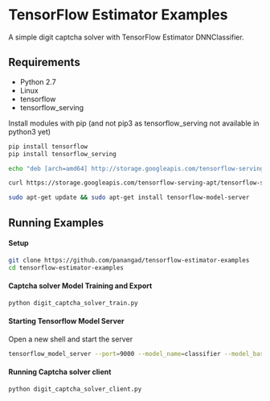 # TensorFlow Estimator Examples

A simple digit captcha solver with TensorFlow Estimator DNNClassifier. 

## Requirements

* Python 2.7
* Linux
* tensorflow
* tensorflow_serving


Install modules with pip (and not pip3 as tensorflow_serving not available in python3 yet)

```bash
pip install tensorflow
pip install tensorflow_serving

echo "deb [arch=amd64] http://storage.googleapis.com/tensorflow-serving-apt stable tensorflow-model-server tensorflow-model-server-universal" | sudo tee /etc/apt/sources.list.d/tensorflow-serving.list

curl https://storage.googleapis.com/tensorflow-serving-apt/tensorflow-serving.release.pub.gpg | sudo apt-key add -

sudo apt-get update && sudo apt-get install tensorflow-model-server
```

## Running Examples

#### Setup

```bash
git clone https://github.com/panangad/tensorflow-estimator-examples
cd tensorflow-estimator-examples
```


#### Captcha solver Model Training and Export

```bash
python digit_captcha_solver_train.py
```


#### Starting Tensorflow Model Server
Open a new shell and start the server

```bash
tensorflow_model_server --port=9000 --model_name=classifier --model_base_path=/tmp/savedmodel
```

#### Running Captcha solver client
```bash
python digit_captcha_solver_client.py
```

